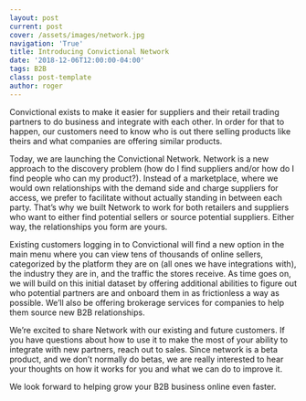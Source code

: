 ```yaml
---
layout: post
current: post
cover: /assets/images/network.jpg
navigation: 'True'
title: Introducing Convictional Network
date: '2018-12-06T12:00:00-04:00'
tags: B2B
class: post-template
author: roger
---
```

Convictional exists to make it easier for suppliers and their retail trading partners to do business and integrate with each other. In order for that to happen, our customers need to know who is out there selling products like theirs and what companies are offering similar products.

Today, we are launching the Convictional Network. Network is a new approach to the discovery problem (how do I find suppliers and/or how do I find people who can my product?). Instead of a marketplace, where we would own relationships with the demand side and charge suppliers for access, we prefer to facilitate without actually standing in between each party. That’s why we built Network to work for both retailers and suppliers who want to either find potential sellers or source potential suppliers. Either way, the relationships you form are yours. 

Existing customers logging in to Convictional will find a new option in the main menu where you can view tens of thousands of online sellers, categorized by the platform they are on (all ones we have integrations with), the industry they are in, and the traffic the stores receive. As time goes on, we will build on this initial dataset by offering additional abilities to figure out who potential partners are and onboard them in as frictionless a way as possible. We’ll also be offering brokerage services for companies to help them source new B2B relationships. 

We’re excited to share Network with our existing and future customers. If you have questions about how to use it to make the most of your ability to integrate with new partners, reach out to sales. Since network is a beta product, and we don’t normally do betas, we are really interested to hear your thoughts on how it works for you and what we can do to improve it.

We look forward to helping grow your B2B business online even faster.

